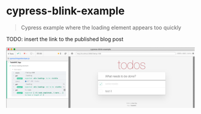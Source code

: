 # cypress-blink-example
> Cypress example where the loading element appears too quickly

TODO: insert the link to the published blog post

![test in action](images/app.png)
